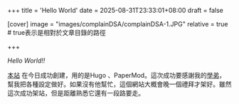 +++
title = 'Hello World'
date = 2025-08-31T23:33:01+08:00
draft = false

[cover]
image = "images/complainDSA/complainDSA-1.JPG"
relative = true # true表示是相對於文章目錄的路徑

+++

*Hello World!!*
<!--more--> 
[本站](https://windson.cc/) 在今日成功創建，用的是Hugo 、PaperMod。這次成功要感謝我的[學弟](https://iach.cc)，幫我把各種設定做好。如果沒有他幫忙，這個網站大概會晚一個禮拜才架好。雖然這次成功架站，但是距離熟悉它還有一段路要走。
